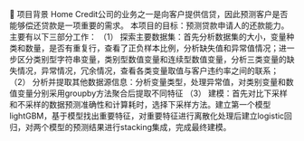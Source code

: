 	项目背景
Home Credit公司的业务之一是向客户提供信贷，因此预测客户是否能够偿还贷款是一项重要的需求。
本项目的目标：预测贷款申请人的还款能力。
主要有以下三部分工作：
（1）	探索主要数据集：首先分析数据集的大小，变量种类和数量，是否有重复行，查看了正负样本比例，分析缺失值和异常值情况；进一步区分类别型字符串变量，类别型数值变量和连续型数值变量，分析三类变量的缺失情况，异常情况，冗余情况，查看各类变量取值与客户违约率之间的联系；
（2）	分析并提取其他数据源信息：分析变量类型，处理异常值，对类别变量和数值变量分别采用groupby方法聚合后提取不同特征
（3）	建模：首先对比下采样和不采样的数据预测准确性和计算耗时，选择下采样方法。建立第一个模型lightGBM，基于模型找出重要特征，对重要特征进行离散化处理后建立logistic回归，对两个模型的预测结果进行stacking集成，完成最终建模。
